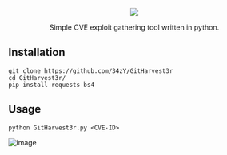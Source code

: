 <p align="center">
  <img src="https://user-images.githubusercontent.com/55347142/235300910-45f49b2f-280b-4146-965e-f3bcc46627d0.png"/>
</p>

<p align="center">Simple CVE exploit gathering tool written in python.</p>

## Installation 
```
git clone https://github.com/34zY/GitHarvest3r
cd GitHarvest3r/
pip install requests bs4
```

## Usage
```
python GitHarvest3r.py <CVE-ID>
```


![image](https://user-images.githubusercontent.com/55347142/235300969-535c457b-5285-4101-b14d-331a60e0f65b.png)
